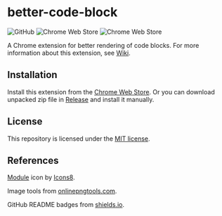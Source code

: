 # better-code-block

![GitHub](https://img.shields.io/github/license/tonghoangvu/better-code-block)
![Chrome Web Store](https://img.shields.io/chrome-web-store/v/apolcjpcgicdapkhapecnohlmmgnpggi)
![Chrome Web Store](https://img.shields.io/chrome-web-store/rating/apolcjpcgicdapkhapecnohlmmgnpggi)

A Chrome extension for better rendering of code blocks.
For more information about this extension, see [Wiki](https://github.com/tonghoangvu/better-code-block/wiki).

## Installation

Install this extension from the [Chrome Web Store](https://chrome.google.com/webstore/detail/better-code-block/apolcjpcgicdapkhapecnohlmmgnpggi).
Or you can download unpacked zip file in [Release](https://github.com/tonghoangvu/better-code-block/releases) and install it manually.

## License

This repository is licensed under the [MIT license](http://opensource.org/licenses/MIT).

## References

<a target="_blank" href="https://icons8.com/icon/jzaaE6lUq9fx/module">Module</a> icon by <a target="_blank" href="https://icons8.com">Icons8</a>.

Image tools from [onlinepngtools.com](https://onlinepngtools.com).

GitHub README badges from [shields.io](https://shields.io).
